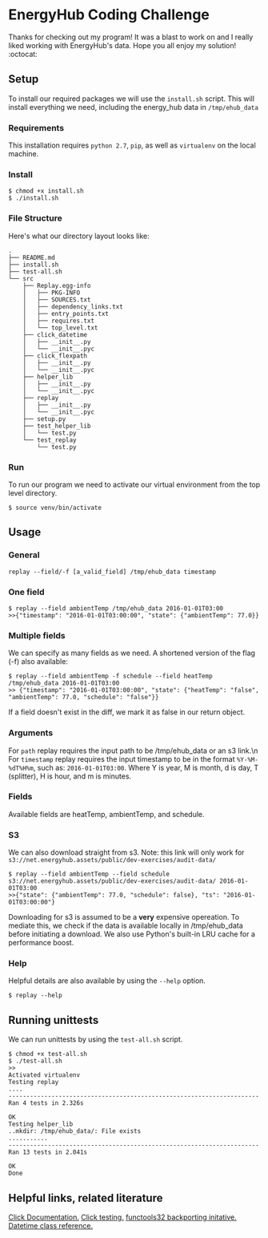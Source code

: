 # EnergyHub Coding Challenge
Thanks for checking out my program! It was a blast to work on and I really liked working with EnergyHub's data. Hope you all enjoy my solution! :octocat:

## Setup
To install our required packages we will use the `install.sh` script. This will install everything we need, including the energy_hub data in `/tmp/ehub_data`

### Requirements
This installation requires `python 2.7`, `pip`, as well as `virtualenv` on the local machine. 

### Install
```
$ chmod +x install.sh
$ ./install.sh
```

### File Structure
Here's what our directory layout looks like:
```
.
├── README.md
├── install.sh
├── test-all.sh
└── src
    ├── Replay.egg-info
    │   ├── PKG-INFO
    │   ├── SOURCES.txt
    │   ├── dependency_links.txt
    │   ├── entry_points.txt
    │   ├── requires.txt
    │   └── top_level.txt
    ├── click_datetime
    │   ├── __init__.py
    │   └── __init__.pyc
    ├── click_flexpath
    │   ├── __init__.py
    │   └── __init__.pyc
    ├── helper_lib
    │   ├── __init__.py
    │   └── __init__.pyc
    ├── replay
    │   ├── __init__.py
    │   └── __init__.pyc
    ├── setup.py
    ├── test_helper_lib
    │   └── test.py
    └── test_replay
        └── test.py
```

### Run
To run our program we need to activate our virtual environment from the top level directory.
```
$ source venv/bin/activate
```

## Usage
### General 
```
replay --field/-f [a_valid_field] /tmp/ehub_data timestamp
```
### One field
```
$ replay --field ambientTemp /tmp/ehub_data 2016-01-01T03:00
>>{"timestamp": "2016-01-01T03:00:00", "state": {"ambientTemp": 77.0}}
```
### Multiple fields
We can specify as many fields as we need. A shortened version of the flag (-f) also available:
```
$ replay --field ambientTemp -f schedule --field heatTemp /tmp/ehub_data 2016-01-01T03:00
>> {"timestamp": "2016-01-01T03:00:00", "state": {"heatTemp": "false", "ambientTemp": 77.0, "schedule": "false"}}
```
If a field doesn't exist in the diff, we mark it as false in our return object.

### Arguments 
For `path` replay requires the input path to be /tmp/ehub_data or an s3 link.\n
For `timestamp` replay requires the input timestamp to be in the format `%Y-%M-%dT%H%m`, such as: `2016-01-01T03:00`.
Where Y is year, M is month, d is day, T (splitter), H is hour, and m is minutes.

### Fields
Available fields are heatTemp, ambientTemp, and schedule.

### S3
We can also download straight from s3. Note: this link will only work for `s3://net.energyhub.assets/public/dev-exercises/audit-data/`
```
$ replay --field ambientTemp --field schedule s3://net.energyhub.assets/public/dev-exercises/audit-data/ 2016-01-01T03:00
>>{"state": {"ambientTemp": 77.0, "schedule": false}, "ts": "2016-01-01T03:00:00"}
```
Downloading for s3 is assumed to be a **very** expensive opereation. 
To mediate this, we check if the data is available locally in /tmp/ehub_data before initiating a download.
We also use Python's built-in LRU cache for a performance boost. 

### Help
Helpful details are also available by using the `--help` option.
```
$ replay --help
```

## Running unittests
We can run unittests by using the `test-all.sh` script.
```
$ chmod +x test-all.sh
$ ./test-all.sh
>>
Activated virtualenv
Testing replay
....
----------------------------------------------------------------------
Ran 4 tests in 2.326s

OK
Testing helper_lib
..mkdir: /tmp/ehub_data/: File exists
...........
----------------------------------------------------------------------
Ran 13 tests in 2.041s

OK
Done
```

## Helpful links, related literature
[Click Documentation.](https://click.palletsprojects.com/en/7.x/)
[Click testing.](http://click.palletsprojects.com/en/7.x/testing/)
[functools32 backporting initative.](https://github.com/michilu/python-functools32)
[Datetime class reference.](github.com/click-contrib/click-datetime/)


